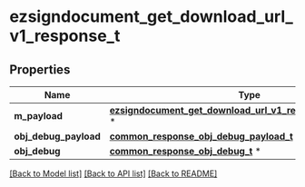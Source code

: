 # ezsigndocument_get_download_url_v1_response_t

## Properties
Name | Type | Description | Notes
------------ | ------------- | ------------- | -------------
**m_payload** | [**ezsigndocument_get_download_url_v1_response_m_payload_t**](ezsigndocument_get_download_url_v1_response_m_payload.md) \* |  | 
**obj_debug_payload** | [**common_response_obj_debug_payload_t**](common_response_obj_debug_payload.md) \* |  | [optional] 
**obj_debug** | [**common_response_obj_debug_t**](common_response_obj_debug.md) \* |  | [optional] 

[[Back to Model list]](../README.md#documentation-for-models) [[Back to API list]](../README.md#documentation-for-api-endpoints) [[Back to README]](../README.md)


